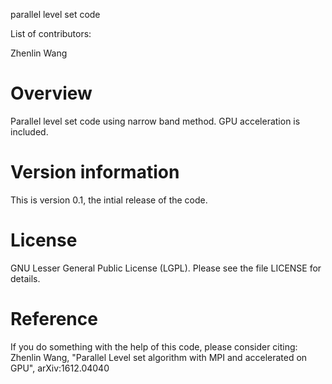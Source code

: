 parallel level set code


List of contributors:

Zhenlin Wang


Overview
=======================================================================
Parallel level set code using narrow band method. GPU acceleration is included.


Version information
=======================================================================
This is version 0.1, the intial release of the code.


License
=======================================================================
GNU Lesser General Public License (LGPL). Please see the file LICENSE for details.


Reference
=======================================================================
If you do something with the help of this code,  please consider citing:
Zhenlin Wang, "Parallel Level set algorithm with MPI and accelerated on GPU", arXiv:1612.04040

